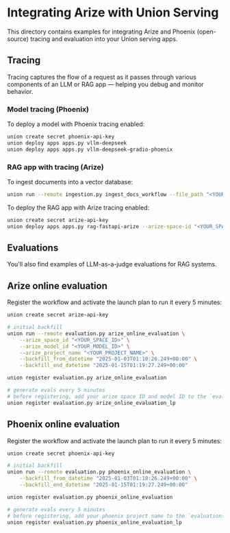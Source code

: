# Integrating Arize with Union Serving

This directory contains examples for integrating Arize and Phoenix (open-source) tracing and evaluation into your Union serving apps.

## Tracing

Tracing captures the flow of a request as it passes through various components of an LLM or RAG app — helping you debug and monitor behavior.

### Model tracing (Phoenix)

To deploy a model with Phoenix tracing enabled:

```bash
union create secret phoenix-api-key
union deploy apps apps.py vllm-deepseek
union deploy apps apps.py vllm-deepseek-gradio-phoenix
```

### RAG app with tracing (Arize)

To ingest documents into a vector database:

```bash
union run --remote ingestion.py ingest_docs_workflow --file_path "<YOUR_FILE>"
```

To deploy the RAG app with Arize tracing enabled:

```bash
union create secret arize-api-key
union deploy apps apps.py rag-fastapi-arize --arize-space-id "<YOUR_SPACE_ID>"
```

## Evaluations

You'll also find examples of LLM-as-a-judge evaluations for RAG systems.

## Arize online evaluation

Register the workflow and activate the launch plan to run it every 5 minutes:

```bash
union create secret arize-api-key

# initial backfill
union run --remote evaluation.py arize_online_evaluation \
    --arize_space_id "<YOUR_SPACE_ID>" \
    --arize_model_id "<YOUR_MODEL_ID>" \
    --arize_project_name "<YOUR_PROJECT_NAME>" \
    --backfill_from_datetime "2025-01-03T01:10:26.249+00:00" \
    --backfill_end_datetime "2025-01-15T01:19:27.249+00:00"

union register evaluation.py arize_online_evaluation

# generate evals every 5 minutes
# before registering, add your arize space ID and model ID to the `evaluation.py` file
union register evaluation.py arize_online_evaluation_lp
```

## Phoenix online evaluation

Register the workflow and activate the launch plan to run it every 5 minutes:

```bash
union create secret phoenix-api-key

# initial backfill
union run --remote evaluation.py phoenix_online_evaluation \
    --backfill_from_datetime "2025-01-03T01:10:26.249+00:00" \
    --backfill_end_datetime "2025-01-15T01:19:27.249+00:00"

union register evaluation.py phoenix_online_evaluation

# generate evals every 5 minutes
# before registering, add your phoenix project name to the `evaluation.py` file
union register evaluation.py phoenix_online_evaluation_lp
```
